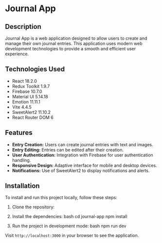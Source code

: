# Journal App

## Description
Journal App is a web application designed to allow users to create and manage their own journal entries. This application uses modern web development technologies to provide a smooth and efficient user experience.

## Technologies Used
- React 18.2.0
- Redux Toolkit 1.9.7
- Firebase 10.7.0
- Material UI 5.14.18
- Emotion 11.11.1
- Vite 4.4.5
- SweetAlert2 11.10.2
- React Router DOM 6

## Features
- **Entry Creation:** Users can create journal entries with text and images.
- **Entry Editing:** Entries can be edited after their creation.
- **User Authentication:** Integration with Firebase for user authentication handling.
- **Responsive Design:** Adaptive interface for mobile and desktop devices.
- **Notifications:** Use of SweetAlert2 to display notifications and alerts.

## Installation
To install and run this project locally, follow these steps:

1. Clone the repository:

2. Install the dependencies:
    bash
    cd journal-app
    npm install

3. Run the project in development mode:
    bash
    npm run dev

Visit `http://localhost:3000` in your browser to see the application.

